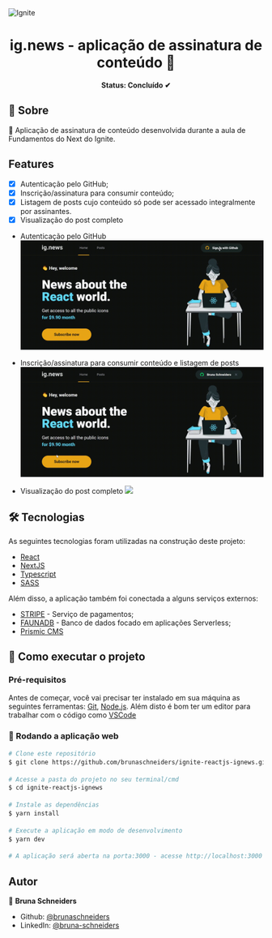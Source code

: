 <img alt="Ignite" src="https://www.notion.so/image/https%3A%2F%2Fs3-us-west-2.amazonaws.com%2Fsecure.notion-static.com%2F2fbacb7a-e460-44a3-8fc5-e66f96dae148%2Fcover-reactjs.png?table=block&id=57692167-7879-4019-a83f-544e79167b12&width=2560&userId=ea77c6a2-2649-4d12-bc25-b4ef60ba5ead&cache=v2" />

<h1 align="center">ig.news - aplicação de assinatura de conteúdo 👋</h1>

<p align="center"><b>Status: Concluído ✔</b></p>

## 📄 Sobre

<p> 🚀 Aplicação de assinatura de conteúdo desenvolvida durante a aula de Fundamentos do Next do Ignite.</p>

## Features

- [x] Autenticação pelo GitHub;
- [x] Inscrição/assinatura para consumir conteúdo;
- [x] Listagem de posts cujo conteúdo só pode ser acessado integralmente por assinantes.
- [x] Visualização do post completo
- Autenticação pelo GitHub
  ![](authentication.gif)

- Inscrição/assinatura para consumir conteúdo e listagem de posts
  ![](subscription.gif)

- Visualização do post completo
  ![](viewPost.gif)

## 🛠 Tecnologias

As seguintes tecnologias foram utilizadas na construção deste projeto:

- [React](https://pt-br.reactjs.org/)
- [NextJS](https://nextjs.org/)
- [Typescript](https://www.typescriptlang.org/)
- [SASS](https://sass-lang.com/)

Além disso, a aplicação também foi conectada a alguns serviços externos:

- [STRIPE](https://stripe.com/br) - Serviço de pagamentos;
- [FAUNADB](https://fauna.com/) - Banco de dados focado em aplicações Serverless;
- [Prismic CMS](https://prismic.io/)

## 🚀 Como executar o projeto

### Pré-requisitos

Antes de começar, você vai precisar ter instalado em sua máquina as seguintes ferramentas:
[Git](https://git-scm.com), [Node.js](https://nodejs.org/en/).
Além disto é bom ter um editor para trabalhar com o código como [VSCode](https://code.visualstudio.com/)

### 🧭 Rodando a aplicação web

```bash
# Clone este repositório
$ git clone https://github.com/brunaschneiders/ignite-reactjs-ignews.git

# Acesse a pasta do projeto no seu terminal/cmd
$ cd ignite-reactjs-ignews

# Instale as dependências
$ yarn install

# Execute a aplicação em modo de desenvolvimento
$ yarn dev

# A aplicação será aberta na porta:3000 - acesse http://localhost:3000
```

## Autor

👤 **Bruna Schneiders**

- Github: [@brunaschneiders](https://github.com/brunaschneiders)
- LinkedIn: [@bruna-schneiders](https://linkedin.com/in/bruna-schneiders)
